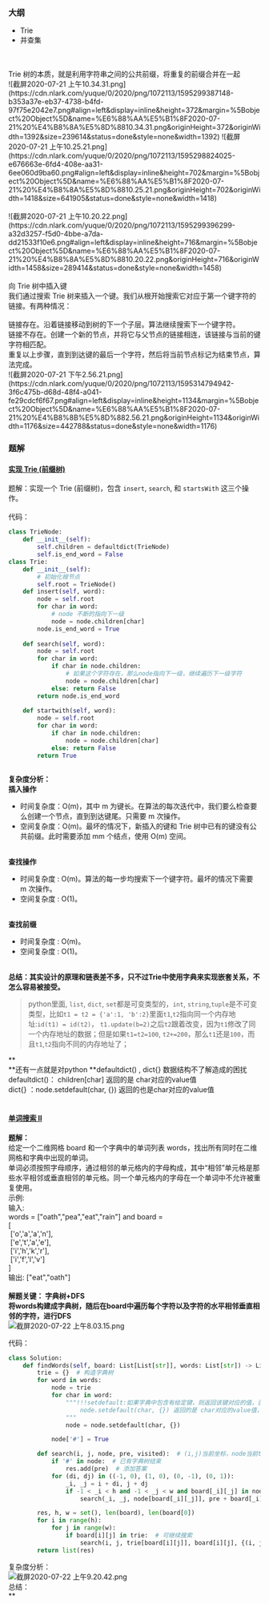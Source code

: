 <a name="FEymP"></a>
### 大纲
- Trie
- 并查集


<br />
<br />Trie 树的本质，就是利用字符串之间的公共前缀，将重复的前缀合并在一起<br />
![截屏2020-07-21 上午10.34.31.png](https://cdn.nlark.com/yuque/0/2020/png/1072113/1595299387148-b353a37e-eb37-4738-b4fd-97f75e2042e7.png#align=left&display=inline&height=372&margin=%5Bobject%20Object%5D&name=%E6%88%AA%E5%B1%8F2020-07-21%20%E4%B8%8A%E5%8D%8810.34.31.png&originHeight=372&originWidth=1392&size=239614&status=done&style=none&width=1392)
![截屏2020-07-21 上午10.25.21.png](https://cdn.nlark.com/yuque/0/2020/png/1072113/1595298824025-e676663e-6fd4-408e-aa31-6ee060d9ba60.png#align=left&display=inline&height=702&margin=%5Bobject%20Object%5D&name=%E6%88%AA%E5%B1%8F2020-07-21%20%E4%B8%8A%E5%8D%8810.25.21.png&originHeight=702&originWidth=1418&size=641905&status=done&style=none&width=1418)<br />
<br />![截屏2020-07-21 上午10.20.22.png](https://cdn.nlark.com/yuque/0/2020/png/1072113/1595299396299-a32d3257-f5d0-4bbe-a7da-dd21533f10e6.png#align=left&display=inline&height=716&margin=%5Bobject%20Object%5D&name=%E6%88%AA%E5%B1%8F2020-07-21%20%E4%B8%8A%E5%8D%8810.20.22.png&originHeight=716&originWidth=1458&size=289414&status=done&style=none&width=1458)<br />
<br />向 Trie 树中插入键<br />我们通过搜索 Trie 树来插入一个键。我们从根开始搜索它对应于第一个键字符的链接。有两种情况：<br />
<br />链接存在。沿着链接移动到树的下一个子层。算法继续搜索下一个键字符。<br />链接不存在。创建一个新的节点，并将它与父节点的链接相连，该链接与当前的键字符相匹配。<br />重复以上步骤，直到到达键的最后一个字符，然后将当前节点标记为结束节点，算法完成。<br />![截屏2020-07-21 下午2.56.21.png](https://cdn.nlark.com/yuque/0/2020/png/1072113/1595314794942-3f6c475b-d68d-48f4-a041-fe29cdcf6f67.png#align=left&display=inline&height=1134&margin=%5Bobject%20Object%5D&name=%E6%88%AA%E5%B1%8F2020-07-21%20%E4%B8%8B%E5%8D%882.56.21.png&originHeight=1134&originWidth=1176&size=442788&status=done&style=none&width=1176)<br />

<a name="JXKh2"></a>
### 题解


<a name="LhZMD"></a>
#### [实现 Trie (前缀树)](https://leetcode-cn.com/problems/implement-trie-prefix-tree/)
题解：实现一个 Trie (前缀树)，包含 `insert`, `search`, 和 `startsWith` 这三个操作。<br />
<br />代码：
```python
class TrieNode:
    def __init__(self):
        self.children = defaultdict(TrieNode)
        self.is_end_word = False
class Trie:
    def __init__(self):
        # 初始化根节点
        self.root = TrieNode()
    def insert(self, word):
        node = self.root
        for char in word:
            # node 不断的指向下一级
            node = node.children[char]
        node.is_end_word = True
        
    def search(self, word):
        node = self.root
        for char in word:
            if char in node.children:
                # 如果这个字符存在，那么node指向下一级，继续遍历下一级字符
                node = node.children[char]
            else: return False
        return node.is_end_word
        
    def startwith(self, word):
        node = self.root
        for char in word:
            if char in node.children:
                node = node.children[char]
            else: return False
        return True
        
```
**复杂度分析：**<br />**插入操作**

- 时间复杂度：O(m)，其中 m 为键长。在算法的每次迭代中，我们要么检查要么创建一个节点，直到到达键尾。只需要 m 次操作。
- 空间复杂度：O(m)。最坏的情况下，新插入的键和 Trie 树中已有的键没有公共前缀。此时需要添加 mm 个结点，使用 O(m) 空间。


<br />**查找操作**

- 时间复杂度 : O(m)。算法的每一步均搜索下一个键字符。最坏的情况下需要 m 次操作。
- 空间复杂度 : O(1)。


<br />**查找前缀**

- 时间复杂度 : O(m)。
- 空间复杂度 : O(1)。


<br />**总结：其实设计的原理和链表差不多，只不过Trie中使用字典来实现嵌套关系，不怎么容易被接受。**
> python里面, `list`, `dict`, `set`都是可变类型的，`int`, `string`,`tuple`是不可变类型，比如`t1 = t2 = {'a':1, 'b':2}`里面`t1`,`t2`指向同一个内存地址:`id(t1) = id(t2)`， `t1.update(b=2)`之后`t2`跟着改变，因为`t1`修改了同一个内存地址的数据；但是如果`t1=t2=100`, `t2+=200`，那么`t1`还是`100`，而且`t1`,`t2`指向不同的内存地址了；

**<br />**还有一点就是对python **defaultdict() , dict{}  数据结构不了解造成的困扰<br />defaultdict()： children[char] 返回的是 char对应的value值<br />dict{} ：node.setdefault(char, {})  返回的也是char对应的value值<br />
<br />

<a name="s2GWY"></a>
#### [单词搜索 II](https://leetcode-cn.com/problems/word-search-ii/)
**题解：**<br />给定一个二维网格 board 和一个字典中的单词列表 words，找出所有同时在二维网格和字典中出现的单词。<br />单词必须按照字母顺序，通过相邻的单元格内的字母构成，其中“相邻”单元格是那些水平相邻或垂直相邻的单元格。同一个单元格内的字母在一个单词中不允许被重复使用。<br />示例:<br />输入: <br />words = ["oath","pea","eat","rain"] and board =<br />[<br />  ['o','a','a','n'],<br />  ['e','t','a','e'],<br />  ['i','h','k','r'],<br />  ['i','f','l','v']<br />]<br />输出: ["eat","oath"]<br />
<br />**解题关键： 字典树+DFS**<br />**将words构建成字典树，随后在board中遍历每个字符以及字符的水平相邻垂直相邻的字符，进行DFS**<br />![截屏2020-07-22 上午8.03.15.png](https://cdn.nlark.com/yuque/0/2020/png/1072113/1595376747112-4008b990-1062-41d4-9c1a-ac0810e7f15e.png#align=left&display=inline&height=762&margin=%5Bobject%20Object%5D&name=%E6%88%AA%E5%B1%8F2020-07-22%20%E4%B8%8A%E5%8D%888.03.15.png&originHeight=762&originWidth=1554&size=173720&status=done&style=none&width=1554)

代码：
```python
class Solution:
    def findWords(self, board: List[List[str]], words: List[str]) -> List[str]:
        trie = {}  # 构造字典树
        for word in words:
            node = trie
            for char in word:
                """!!!setdefault:如果字典中包含有给定键，则返回该键对应的值，否则返回为该键设置的值。
                    node.setdefault(char, {}) 返回的是 char对应的value值，而不是整个node
                """
                node = node.setdefault(char, {})

            node['#'] = True

        def search(i, j, node, pre, visited):  # (i,j)当前坐标，node当前trie树结点，pre前面的字符串，visited已访问坐标
            if '#' in node:  # 已有字典树结束
                res.add(pre)  # 添加答案
            for (di, dj) in ((-1, 0), (1, 0), (0, -1), (0, 1)):
                _i, _j = i + di, j + dj
                if -1 < _i < h and -1 < _j < w and board[_i][_j] in node and (_i, _j) not in visited:  # 可继续搜索
                    search(_i, _j, node[board[_i][_j]], pre + board[_i][_j], visited | {(_i, _j)})  # dfs搜索, 取并集 visited | {(_i, _j)}

        res, h, w = set(), len(board), len(board[0])
        for i in range(h):
            for j in range(w):
                if board[i][j] in trie:  # 可继续搜索
                    search(i, j, trie[board[i][j]], board[i][j], {(i, j)})  # dfs搜索
        return list(res)
```
复杂度分析：<br />![截屏2020-07-22 上午9.20.42.png](https://cdn.nlark.com/yuque/0/2020/png/1072113/1595380918532-21145d73-2935-4ff4-ada4-b2bceb4c95e5.png#align=left&display=inline&height=1494&margin=%5Bobject%20Object%5D&name=%E6%88%AA%E5%B1%8F2020-07-22%20%E4%B8%8A%E5%8D%889.20.42.png&originHeight=1494&originWidth=1576&size=418320&status=done&style=none&width=1576)<br />总结：<br />**

